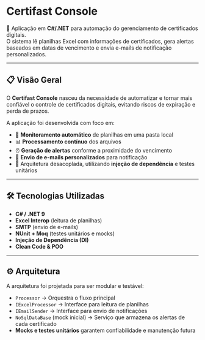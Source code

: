 # Certifast Console

🚀 Aplicação em **C#/.NET** para automação do gerenciamento de certificados digitais.  
O sistema lê planilhas Excel com informações de certificados, gera alertas baseados em datas de vencimento e envia e-mails de notificação personalizados.  

---

## 📋 Visão Geral

O **Certifast Console** nasceu da necessidade de automatizar e tornar mais confiável o controle de certificados digitais, evitando riscos de expiração e perda de prazos.  

A aplicação foi desenvolvida com foco em:
- 🔎 **Monitoramento automático** de planilhas em uma pasta local  
- 📊 **Processamento contínuo** dos arquivos  
- ⏰ **Geração de alertas** conforme a proximidade do vencimento  
- 📧 **Envio de e-mails personalizados** para notificação  
- 🧩 Arquitetura desacoplada, utilizando **injeção de dependência** e testes unitários

---

## 🛠️ Tecnologias Utilizadas

- **C# / .NET 9**
- **Excel Interop** (leitura de planilhas)
- **SMTP** (envio de e-mails)
- **NUnit + Moq** (testes unitários e mocks)
- **Injeção de Dependência (DI)**
- **Clean Code & POO**

---

## ⚙️ Arquitetura

A arquitetura foi projetada para ser modular e testável:

- `Processor` → Orquestra o fluxo principal  
- `IExcelProcessor` → Interface para leitura de planilhas  
- `IEmailSender` → Interface para envio de notificações  
- `NoSqlDataBase` (mock inicial) → Serviço que armazena os alertas de cada certificado  
- **Mocks e testes unitários** garantem confiabilidade e manutenção futura 
